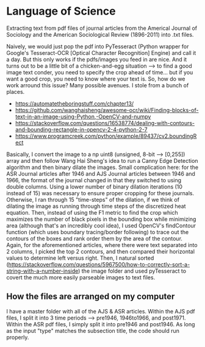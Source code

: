 # Language of Science
Extracting text from pdf files of journal articles from the Americal Journal of Sociology and the American Sociological Review (1896-2011) into .txt files. 

Naively, we would just pop the pdf into PyTesseract (Python wrapper for Google's Tesseract-OCR [Optical Character Recognition] Engine) and call it a day. But this only works if the pdfs/images you feed in are nice. And it turns out to be a little bit of a chicken-and-egg situation --> to find a good image text conder, you need to specify the crop ahead of time... but if you want a good crop, you need to know where your text is. So, how do we work arround this issue? Many possible avenues. I stole from a bunch of places.

- https://automatetheboringstuff.com/chapter13/
- https://github.com/wanghaisheng/awesome-ocr/wiki/Finding-blocks-of-text-in-an-image-using-Python,-OpenCV-and-numpy
- https://stackoverflow.com/questions/16538774/dealing-with-contours-and-bounding-rectangle-in-opencv-2-4-python-2-7
- https://www.programcreek.com/python/example/89437/cv2.boundingRect

Basically, I convert the image to a np uint8 (unsigned, 8-bit --> [0,255]) array and then follow Wang Hai Sheng's idea to run a Canny Edge Detection algorithm and then binary dilate the images. Small complication here: for the ASR Journal articles after 1946 and AJS Journal articles between 1946 and 1966, the format of the journal changed in that they switched to using double columns. Using a lower number of binary dilation iterations (10 instead of 15) was necessary to ensure proper cropping for these journals. Otherwise, I ran through 15 "time-steps" of the dilation, if we think of dilating the image as running through time steps of the discretized heat equation. Then, instead of using the F1 metric to find the crop which maximizes the number of black pixels in the bounding box while minimizing area (although that's an incredibly cool idea), I used OpenCV's findContour function (which uses boundary tracing/border following) to trace out the contours of the boxes and rank order them by the area of the contour. Again, for the aforementioned articles, where there were text separated into 2 columns, I picked the top 2 contours, and then compared their horizontal values to determine left versus right. Then, I natural sorted (https://stackoverflow.com/questions/5967500/how-to-correctly-sort-a-string-with-a-number-inside) the image folder and used pyTesseract to covert the much more easily parseable images to text files. 

## How the files are arranged on my computer
I have a master folder with all of the AJS & ASR articles. Within the AJS pdf files, I split it into 3 time periods --> pre1946, 1946to1966, and post1971. Within the ASR pdf files, I simply split it into pre1946 and post1946. As long as the input "type" matches the subsection title, the code should run properly. 

